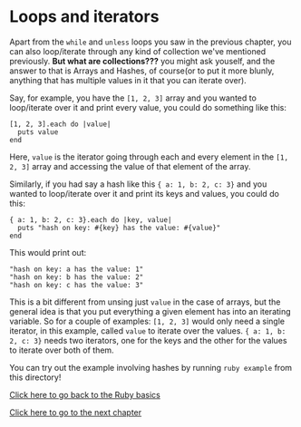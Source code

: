 # Loops and iterators

Apart from the `while` and `unless` loops you saw in the previous chapter, you can also loop/iterate through any kind of collection we've mentioned previously.
**But what are collections???** you might ask youself, and the answer to that is Arrays and Hashes, of course(or to put it more blunly, anything that has multiple values in it that you can iterate over).

Say, for example, you have the `[1, 2, 3]` array and you wanted to loop/iterate over it and print every value, you could do something like this:
```
[1, 2, 3].each do |value|
  puts value
end
```
Here, `value` is the iterator going through each and every element in the `[1, 2, 3]` array and accessing the value of that element of the array.

Similarly, if you had say a hash like this `{ a: 1, b: 2, c: 3}` and you wanted to loop/iterate over it and print its keys and values, you could do this:
```
{ a: 1, b: 2, c: 3}.each do |key, value|
  puts "hash on key: #{key} has the value: #{value}"
end
```
This would print out:
```
"hash on key: a has the value: 1"
"hash on key: b has the value: 2"
"hash on key: c has the value: 3"

```

This is a bit different from unsing just `value` in the case of arrays, but the general idea is that you put everything a given element has into an iterating variable.
So for a couple of examples:
`[1, 2, 3]` would only need a single iterator, in this example, called `value` to iterate over the values.
`{ a: 1, b: 2, c: 3}` needs two iterators, one for the keys and the other for the values to iterate over both of them.

You can try out the example involving hashes by running `ruby example` from this directory!

[Click here to go back to the Ruby basics](../)

[Click here to go to the next chapter](../functions/)
